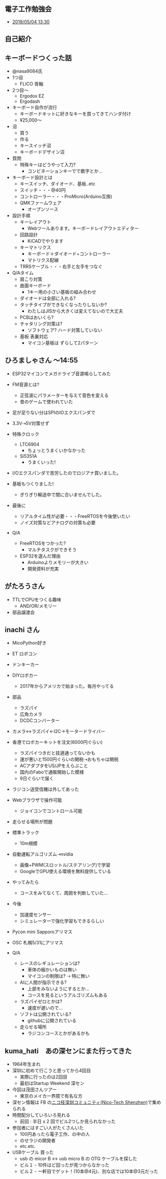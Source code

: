 ## 電子工作勉強会
- [2019/05/04 13:30](https://hmmspr.connpass.com/event/125819/)

## 自己紹介


## キーボードつくった話
- @nasa9084氏
- 1つ目
  - FLICO 青軸
- 2つ目〜
  - Ergodox EZ
  - Ergodash
- キーボード自作が流行
  - キーボードキットに好きなキーを買ってきてハンダ付け
  - ¥25,000〜 
- 沼
  - 買う
  - 作る
  - キースイッチ沼
  - キーボードデザイン沼
- 質問
  - 特殊キーはどうやって入力?
    - コンビネーションキーでで数字とか...
- キーボード設計とは
  - キースイッチ、ダイオード、基板..etc
  - スイッチ・・・@40円
  - コントローラー・・・ProMicro(Arduino互換)
  - QMKファームウェア
    - オープンソース
- 設計手順
  - キーレイアウト
    - Webツールあります。キーボードレイアウトエディター
  - 回路設計
    - KiCADでやります
  - キーマトリクス
    - キーボード＋ダイオード+コントローラー
    - マトリクス配線
  - TRRSケーブル・・・右手と左手をつなぐ
- Q/Aタイム
  - 肩こり対策
  - 曲面キーボード
    - 1キー用の小さい基板の組み合わせ
  - ダイオードは全部に入れる?
  - タッチタイプができなくなったりしないか?
    - わたしはJISから大きくは変えてないので大丈夫
  - PCBはおいくら?
  - チャタリング対策は?
    - ソフトウェア? ハード対策していない
  - 基板 表裏対応
    - マイコン基板は ずらして2パターン	

## ひろましゃさん 〜14:55
- ESP32マイコンでメガドライブ音源鳴らしてみた
- FM音源とは?
  - 正弦波にパラメーターを与えて音色を変える
  - 昔のゲームで使われていた
- 足が足りない分はSPIのIOエクスパンダで
- 3.3V⇢5V対策せず
- 特殊クロック
  - LTC6904	
    - ちょっとうまくいかなかった
  - Si5351A
    - うまくいった!
- I/Oエクスパンダで苦労したのでロジアナ買いました。
- 基板もつくりました!
  - ぎりぎり輸送中で間に合いませんでした。
- 最後に
  - リアルタイム性が必要・・・FreeRTOSを今後使いたい
  - ノイズ対策などアナログの対策も必要

- Q/A
  - FreeRTOSをつかった?
    - マルチタスクができそう
  - ESP32を選んだ理由
    - Arduinoよりメモリーが大きい
    - 開発資料が充実

## がたろうさん
- TTLでCPUをつくる趣味
  - AND/OR/メモリー
- 部品譲渡会

## inachi さん
- MicoPython好き
- ET ロボコン
- ドンキーカー
- DIYロボカー
  - 2017年からアメリカで始まった。毎月やってる
- 部品
  - ラズパイ
  - 広角カメラ
  - DCDCコンバーター
- カメラ<->ラズパイ<-I2C->モータードライバー
- 香港でロボカーキットを注文(6000円ぐらい)
  - ラズパイつきだと技適通ってないかも
  - 運が悪いと1500円ぐらいの関税⇢おもちゃは関税
  - ACアダプタをUS/JPをえらぶこと
  - 国内のFaboで通販開始した模様
  - 9日ぐらいで届く	
- ラジコン送受信機は外してあった
- Webブラウザで操作可能
  - ジョイコンでコントロール可能
- 走らせる場所が問題
- 標準トラック
  - 10m規模
- 自動運転アルゴリズム⇢nvidia
  - 画像+PWM(スロットル/ステアリング)で学習
  - GoogleでGPU使える環境を無料提供している
- やってみたら
  - コースをみてなくて、周囲を判断していた...
- 今後
  - 加速度センサー
  - シミュレーターで強化学習もできるらしい

- Pycon mini Sapporoアリマス
- OSC 札幌5/31にアリマス

- Q/A
  - レースのレギュレーションは?
    - 車体の細かいものは無い
    - マイコンの制限は? ⇢ 特に無い
  - AIに人間が指示できる?
    - 上部をみないようにするとか...
    - コースを見るというアルゴリズムもある
  - ラズパイゼロとかは?
    - 速度が遅いので...
  - ソフトは公開されている?
    - githubに公開されている
  - 走らせる場所
    - ラジコンコースとかがあるかも


## kuma_hati　あの深センにまた行ってきた
- 1964年生まれ
- 深圳に初めて行こうと思ってから4回目
  - 実際に行ったのは2回目
  - 最初はStartup Weekend 深セン
- 今回は茂田さんツアー
  - 東京のメイカー界隈で有名な方
- 深セン情報は FB の[ニコ技深圳コミュニティ(Nico-Tech Shenzhen)](https://www.facebook.com/groups/ntshenzhen/)で集められる 
- 時間配分していろいろ見れる
  - 前回 : 半日 x 2 回でビル2つしか見られなかった
- 参加者にはすごい人がたくさんいた
  - 100円あったら電子工作、の中の人
  - のせラジの開発者
  - etc.etc.
- USBケーブル 買った
  - usb の micor B <-> usb micro B の OTG ケーブルを探した
  - ビル１ - 10件ほど回ったが見つからなかった
  - ビル２ - 一軒目でゲット！(10本@4元)、別な店では10本@3元だった
